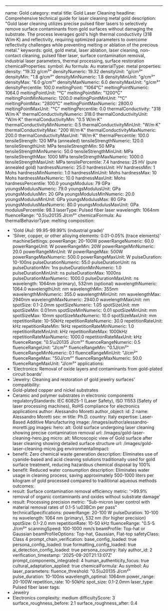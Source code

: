 ---
name: Gold
category: metal
title: Gold Laser Cleaning
headline: Comprehensive technical guide for laser cleaning metal gold
description: "Gold laser cleaning utilizes precise pulsed fiber lasers to selectively remove surface contaminants from gold surfaces without damaging the substrate. The process leverages gold's high thermal conductivity (318 W/m·K) and reflectivity, requiring optimized parameters to overcome reflectivity challenges while preventing melting or ablation of the precious metal."
keywords: gold, gold metal, laser ablation, laser cleaning, non-contact cleaning,
  pulsed fiber laser, surface contamination removal, industrial laser parameters,
  thermal processing, surface restoration
chemicalProperties:
  symbol: Au
  formula: Au
  materialType: metal
properties:
  density: "19.32 g/cm³"
  densityNumeric: 19.32
  densityUnit: "g/cm³"
  densityMin: "1.8 g/cm³"
  densityMinNumeric: 1.8
  densityMinUnit: "g/cm³"
  densityMax: "6.0 g/cm³"
  densityMaxNumeric: 6.0
  densityMaxUnit: "g/cm³"
  densityPercentile: 100.0
  meltingPoint: "1064°C"
  meltingPointNumeric: 1064.0
  meltingPointUnit: "°C"
  meltingPointMin: "1200°C"
  meltingPointMinNumeric: 1200.0
  meltingPointMinUnit: "°C"
  meltingPointMax: "2800°C"
  meltingPointMaxNumeric: 2800.0
  meltingPointMaxUnit: "°C"
  meltingPercentile: 0.0
  thermalConductivity: "318 W/m·K"
  thermalConductivityNumeric: 318.0
  thermalConductivityUnit: "W/m·K"
  thermalConductivityMin: "0.5 W/m·K"
  thermalConductivityMinNumeric: 0.5
  thermalConductivityMinUnit: "W/m·K"
  thermalConductivityMax: "200 W/m·K"
  thermalConductivityMaxNumeric: 200.0
  thermalConductivityMaxUnit: "W/m·K"
  thermalPercentile: 100.0
  tensileStrength: 120 MPa (annealed)
  tensileStrengthNumeric: 120.0
  tensileStrengthUnit: MPa
  tensileStrengthMin: 50 MPa
  tensileStrengthMinNumeric: 50.0
  tensileStrengthMinUnit: MPa
  tensileStrengthMax: 1000 MPa
  tensileStrengthMaxNumeric: 1000.0
  tensileStrengthMaxUnit: MPa
  tensilePercentile: 7.4
  hardness: 25 HV (pure annealed gold)
  hardnessNumeric: 25.0
  hardnessUnit: HV
  hardnessMin: 1 Mohs
  hardnessMinNumeric: 1.0
  hardnessMinUnit: Mohs
  hardnessMax: 10 Mohs
  hardnessMaxNumeric: 10.0
  hardnessMaxUnit: Mohs
  hardnessPercentile: 100.0
  youngsModulus: 79 GPa
  youngsModulusNumeric: 79.0
  youngsModulusUnit: GPa
  youngsModulusMin: 20 GPa
  youngsModulusMinNumeric: 20.0
  youngsModulusMinUnit: GPa
  youngsModulusMax: 80 GPa
  youngsModulusMaxNumeric: 80.0
  youngsModulusMaxUnit: GPa
  modulusPercentile: 98.3
  laserType: Pulsed fiber laser
  wavelength: 1064nm
  fluenceRange: "0.5\u20135 J/cm²"
  chemicalFormula: Au
  thermalBehaviorType: melting
composition:
- 'Gold (Au): 99.95-99.99% (industrial grade)'
- 'Silver, copper, or other alloying elements: 0.01-0.05% (trace elements)'
machineSettings:
  powerRange: 20-100W
  powerRangeNumeric: 60.0
  powerRangeUnit: W
  powerRangeMin: 20W
  powerRangeMinNumeric: 20.0
  powerRangeMinUnit: W
  powerRangeMax: 500W
  powerRangeMaxNumeric: 500.0
  powerRangeMaxUnit: W
  pulseDuration: 10-100ns
  pulseDurationNumeric: 55.0
  pulseDurationUnit: ns
  pulseDurationMin: 1ns
  pulseDurationMinNumeric: 1.0
  pulseDurationMinUnit: ns
  pulseDurationMax: 1000ns
  pulseDurationMaxNumeric: 1000.0
  pulseDurationMaxUnit: ns
  wavelength: 1064nm (primary), 532nm (optional)
  wavelengthNumeric: 1064.0
  wavelengthUnit: nm
  wavelengthMin: 355nm
  wavelengthMinNumeric: 355.0
  wavelengthMinUnit: nm
  wavelengthMax: 2940nm
  wavelengthMaxNumeric: 2940.0
  wavelengthMaxUnit: nm
  spotSize: 0.1-2.0mm
  spotSizeNumeric: 1.05
  spotSizeUnit: mm
  spotSizeMin: 0.01mm
  spotSizeMinNumeric: 0.01
  spotSizeMinUnit: mm
  spotSizeMax: 10mm
  spotSizeMaxNumeric: 10.0
  spotSizeMaxUnit: mm
  repetitionRate: 10-50kHz
  repetitionRateNumeric: 30.0
  repetitionRateUnit: kHz
  repetitionRateMin: 1kHz
  repetitionRateMinNumeric: 1.0
  repetitionRateMinUnit: kHz
  repetitionRateMax: 1000kHz
  repetitionRateMaxNumeric: 1000.0
  repetitionRateMaxUnit: kHz
  fluenceRange: "0.5\u20135 J/cm²"
  fluenceRangeNumeric: 0.5
  fluenceRangeUnit: "J/cm²"
  fluenceRangeMin: "0.1J/cm²"
  fluenceRangeMinNumeric: 0.1
  fluenceRangeMinUnit: "J/cm²"
  fluenceRangeMax: "50J/cm²"
  fluenceRangeMaxNumeric: 50.0
  fluenceRangeMaxUnit: "J/cm²"
applications:
- 'Electronics: Removal of oxide layers and contaminants from gold-plated circuit
  boards'
- 'Jewelry: Cleaning and restoration of gold jewelry surfaces'
compatibility:
- Gold-plated copper and nickel substrates
- Ceramic and polymer substrates in electronic components
regulatoryStandards: IEC 60825-1 (Laser Safety), ISO 11553 (Safety of laser processing
  machines), RoHS compliance for electronics applications
author: Alessandro Moretti
author_object:
  id: 2
  name: Alessandro Moretti
  sex: m
  title: Ph.D.
  country: Italy
  expertise: Laser-Based Additive Manufacturing
  image: /images/author/alessandro-moretti.jpg
images:
  hero:
    alt: Gold surface undergoing laser cleaning showing precise contamination removal
    url: /images/gold-laser-cleaning-hero.jpg
  micro:
    alt: Microscopic view of Gold surface after laser cleaning showing detailed surface
      structure
    url: /images/gold-laser-cleaning-micro.jpg
environmentalImpact:
- benefit: Zero chemical waste generation
  description: Eliminates use of cyanide-based and acid cleaning solutions traditionally
    used for gold surface treatment, reducing hazardous chemical disposal by 100%
- benefit: Reduced water consumption
  description: Eliminates water usage in cleaning process, saving approximately 500-1000
    liters per kilogram of gold processed compared to traditional aqueous methods
outcomes:
- result: Surface contamination removal efficiency
  metric: '>99.9% removal of organic contaminants and oxides without substrate damage'
- result: Processing precision
  metric: "Sub-micron layer control with material removal rates of 0.1-5 \u03BCm per pass"
technicalSpecifications:
  powerRange: 20-100 W
  pulseDuration: 10-100 ns
  wavelength: 1064 nm (primary), 532 nm (for higher precision)
  spotSize: 0.1-2.0 mm
  repetitionRate: 10-50 kHz
  fluenceRange: "0.5-5 J/cm²"
  scanningSpeed: 100-1000 mm/s
  beamProfile: Top-hat or Gaussian
  beamProfileOptions: Top-hat, Gaussian, Flat-top
  safetyClass: Class 4
prompt_chain_verification:
  base_config_loaded: true
  persona_config_loaded: true
  formatting_config_loaded: true
  ai_detection_config_loaded: true
  persona_country: Italy
  author_id: 2
  verification_timestamp: '2025-09-20T21:13:07Z'
  prompt_components_integrated: 4
  human_authenticity_focus: true
  cultural_adaptation_applied: true
chemicalFormula: Au
symbol: Au
laser_parameters:
  fluence_threshold: "0.5\u20135 J/cm²"
  pulse_duration: 10-100ns
  wavelength_optimal: 1064nm
  power_range: 20-100W
  repetition_rate: 10-50kHz
  spot_size: 0.1-2.0mm
  laser_type: Pulsed fiber laser
tags:
- Jewelry
- Electronics
complexity: medium
difficultyScore: 3
surface_roughness_before: 2.1
surface_roughness_after: 0.4
